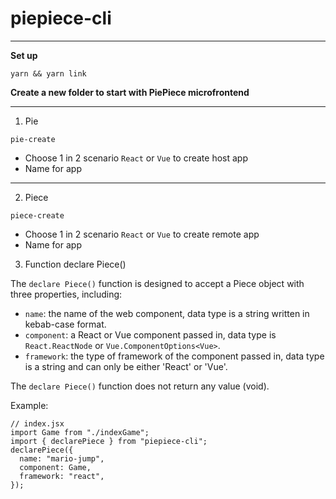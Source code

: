 # piepiece-cli

---

**Set up**

`yarn && yarn link`

**Create a new folder to start with PiePiece microfrontend**

---

1. Pie

`pie-create`

- Choose 1 in 2 scenario `React` or `Vue` to create host app
- Name for app

---

2. Piece

`piece-create`

- Choose 1 in 2 scenario `React` or `Vue` to create remote app
- Name for app


3. Function declare Piece()

The `declare Piece()` function is designed to accept a Piece object with three properties, including:

- `name`: the name of the web component, data type is a string written in kebab-case format.
- `component`: a React or Vue component passed in, data type is `React.ReactNode` or `Vue.ComponentOptions<Vue>`.
- `framework`: the type of framework of the component passed in, data type is a string and can only be either 'React' or 'Vue'.

The `declare Piece()` function does not return any value (void).

Example:
```
// index.jsx
import Game from "./indexGame";
import { declarePiece } from "piepiece-cli";
declarePiece({
  name: "mario-jump",
  component: Game,
  framework: "react",
});
```
